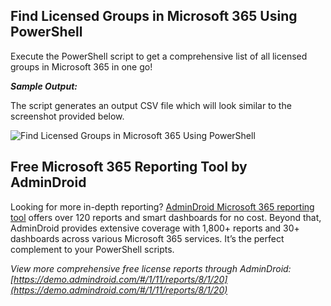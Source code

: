 ﻿## Find Licensed Groups in Microsoft 365 Using PowerShell 
Execute the PowerShell script to get a comprehensive list of all licensed groups in Microsoft 365 in one go!

***Sample Output:***

The script generates an output CSV file which will look similar to the screenshot provided below.

![Find Licensed Groups in Microsoft 365 Using PowerShell](https://o365reports.com/wp-content/uploads/2024/09/Microsoft-Groups-that-Auto-Assigns-Licenses-1024x295.png)

## Free Microsoft 365 Reporting Tool by AdminDroid
Looking for more in-depth reporting? [AdminDroid Microsoft 365 reporting tool](https://admindroid.com/?src=GitHub) offers over 120 reports and smart dashboards for no cost. Beyond that, AdminDroid provides extensive coverage with 1,800+ reports and 30+ dashboards across various Microsoft 365 services. It’s the perfect complement to your PowerShell scripts. 

*View more comprehensive free license reports through AdminDroid: [https://demo.admindroid.com/#/1/11/reports/8/1/20](https://demo.admindroid.com/#/1/11/reports/8/1/20)*





